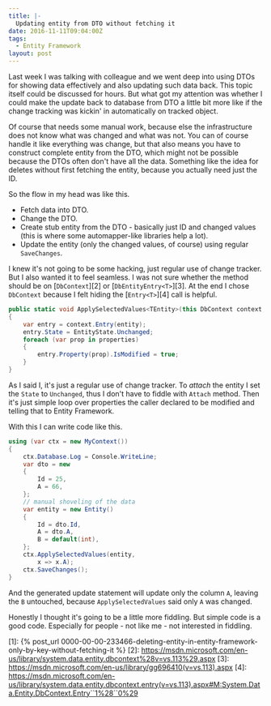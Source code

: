 ```yaml
---
title: |-
  Updating entity from DTO without fetching it
date: 2016-11-11T09:04:00Z
tags:
  - Entity Framework
layout: post
---
```

Last week I was talking with colleague and we went deep into using DTOs for showing data effectively and also updating such data back. This topic itself could be discussed for hours. But what got my attention was whether I could make the update back to database from DTO a little bit more like if the change tracking was kickin' in automatically on tracked object.

<!-- excerpt -->

Of course that needs some manual work, because else the infrastructure does not know what was changed and what was not. You can of course handle it like everything was change, but that also means you have to construct complete entity from the DTO, which might not be possible because the DTOs often don't have all the data. Something like the idea for deletes without first fetching the entity, because you actually need just the ID.

So the flow in my head was like this.

* Fetch data into DTO.
* Change the DTO.
* Create stub entity from the DTO - basically just ID and changed values (this is where some automapper-like libraries help a lot).
* Update the entity (only the changed values, of course) using regular `SaveChanges`.

I knew it's not going to be some hacking, just regular use of change tracker. But I also wanted it to feel seamless. I was not sure whether the method should be on [`DbContext`][2] or [`DbEntityEntry<T>`][3]. At the end I chose `DbContext` because I felt hiding the [`Entry<T>`][4] call is helpful.

```csharp
public static void ApplySelectedValues<TEntity>(this DbContext context, TEntity entity, params Expression<Func<TEntity, object>>[] properties) where TEntity : class
{
	var entry = context.Entry(entity);
	entry.State = EntityState.Unchanged;
	foreach (var prop in properties)
	{
		entry.Property(prop).IsModified = true;
	}
}
```

As I said I, it's just a regular use of change tracker. To _attach_ the entity I set the `State` to `Unchanged`, thus I don't have to fiddle with `Attach` method. Then it's just simple loop over properties the caller declared to be modified and telling that to Entity Framework.

With this I can write code like this.

```csharp
using (var ctx = new MyContext())
{
	ctx.Database.Log = Console.WriteLine;
	var dto = new
	{
		Id = 25,
		A = 66,
	};
	// manual shoveling of the data
	var entity = new Entity()
	{
		Id = dto.Id,
		A = dto.A,
		B = default(int),
	};
	ctx.ApplySelectedValues(entity,
		x => x.A);
	ctx.SaveChanges();
}
```

And the generated update statement will update only the column `A`, leaving the `B` untouched, because `ApplySelectedValues` said only `A` was changed.

Honestly I thought it's going to be a little more fiddling. But simple code is a good code. Especially for people - not like me - not interested in fiddling.

[1]: {% post_url 0000-00-00-233466-deleting-entity-in-entity-framework-only-by-key-without-fetching-it %}
[2]: https://msdn.microsoft.com/en-us/library/system.data.entity.dbcontext%28v=vs.113%29.aspx
[3]: https://msdn.microsoft.com/en-us/library/gg696410(v=vs.113).aspx
[4]: https://msdn.microsoft.com/en-us/library/system.data.entity.dbcontext.entry(v=vs.113).aspx#M:System.Data.Entity.DbContext.Entry``1%28``0%29 